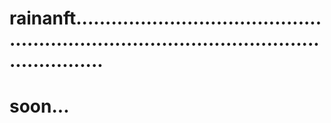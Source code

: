 # rainanft...............................................................................................................
# soon...
